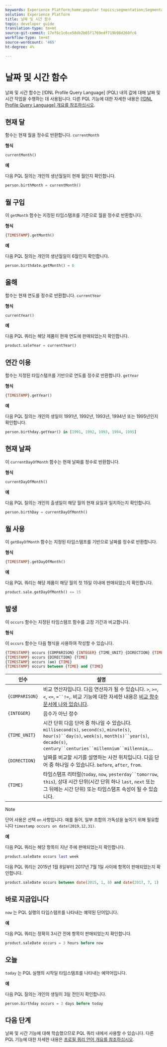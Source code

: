 ```yaml
---
keywords: Experience Platform;home;popular topics;segmentation;Segmentation;Segmentation Service;pql;PQL;Profile Query Language;date and time functions;datetime functions;datetime;date;time;
solution: Experience Platform
title: 날짜 및 시간 함수
topic: developer guide
translation-type: tm+mt
source-git-commit: 17ef6c1c6ce58db2b65f1769edf719b98d260fc6
workflow-type: tm+mt
source-wordcount: '465'
ht-degree: 4%

---
```



# 날짜 및 시간 함수

날짜 및 시간 함수는 [!DNL Profile Query Language] (PQL) 내의 값에 대해 날짜 및 시간 작업을 수행하는 데 사용됩니다. 다른 PQL 기능에 대한 자세한 내용은 [[!DNL Profile Query Language] 개요를 참조하십시오](./overview.md).

## 현재 달

함수는 현재 월을 정수로 반환합니다. `currentMonth`

**형식**

```sql
currentMonth()
```

**예**

다음 PQL 질의는 개인의 생년월일이 현재 월인지 확인합니다.

```sql
person.birthMonth = currentMonth()
```

## 월 구입

이 `getMonth` 함수는 지정된 타임스탬프를 기준으로 월을 정수로 반환합니다.

**형식**

```sql
{TIMESTAMP}.getMonth()
```

**예**

다음 PQL 질의는 개인의 생년월일이 6월인지 확인합니다.

```sql
person.birthdate.getMonth() = 6
```

## 올해

함수는 현재 연도를 정수로 반환합니다. `currentYear`

**형식**

```sql
currentYear()
```

**예**

다음 PQL 쿼리는 해당 제품이 현재 연도에 판매되었는지 확인합니다.

```sql
product.saleYear = currentYear()
```

## 연간 이용

함수는 지정된 타임스탬프를 기반으로 연도를 정수로 반환합니다. `getYear`

**형식**

```sql
{TIMESTAMP}.getYear()
```

**예**

다음 PQL 질의는 개인의 생일이 1991년, 1992년, 1993년, 1994년 또는 1995년인지 확인합니다.

```sql
person.birthday.getYear() in [1991, 1992, 1993, 1994, 1995]
```

## 현재 날짜

이 `currentDayOfMonth` 함수는 현재 날짜를 정수로 반환합니다.

**형식**

```sql
currentDayOfMonth()
```

**예**

다음 PQL 질의는 개인의 출생일이 해당 월의 현재 요일과 일치하는지 확인합니다.

```sql
person.birthDay = currentDayOfMonth()
```

## 월 사용

이 `getDayOfMonth` 함수는 지정된 타임스탬프를 기반으로 날짜를 정수로 반환합니다.

**형식**

```sql
{TIMESTAMP}.getDayOfMonth()
```

**예**

다음 PQL 쿼리는 해당 제품이 해당 월의 첫 15일 이내에 판매되었는지 확인합니다.

```sql
product.sale.getDayOfMonth() <= 15
```

## 발생

이 `occurs` 함수는 지정된 타임스탬프 함수를 고정 기간과 비교합니다.

**형식**

이 `occurs` 함수는 다음 형식을 사용하여 작성할 수 있습니다.

```sql
{TIMESTAMP} occurs {COMPARISON} {INTEGER} {TIME_UNIT} {DIRECTION} {TIME}
{TIMESTAMP} occurs {DIRECTION} {TIME}
{TIMESTAMP} occurs (on) {TIME}
{TIMESTAMP} occurs between {TIME} and {TIME}
```

| 인수 | 설명 |
| --------- | ----------- |
| `{COMPARISON}` | 비교 연산자입니다. 다음 연산자가 될 수 있습니다. `>`, `>=`, `<`, `<=`, `=``!=`,. 비교 기능에 대한 자세한 내용은 [비교 함수 문서에 나와 있습니다](./comparison-functions.md). |
| `{INTEGER}` | 음수가 아닌 정수 |
| `{TIME_UNIT}` | 시간 단위 다음 단어 중 하나일 수 있습니다. `millisecond(s)`, `second(s)`, `minute(s)`, `hour(s)``day(s)`, `week(s)`, `month(s)``year(s)`, `decade(s)`, `century``centuries``millennium``millennia`,... |
| `{DIRECTION}` | 날짜를 비교할 시기를 설명하는 사전 위치입니다. 다음 단어 중 하나일 수 있습니다. `before`, `after`, `from`. |
| `{TIME}` | 타임스탬프 리터럴(`today`, `now`, `yesterday``tomorrow`, `this`), 상대 시간 단위(시간 단위 하나 `last`, `next` 또는 그 뒤에는 시간 단위) 또는 타임스탬프 속성이 될 수 있습니다. |

>[!NOTE]
>
>단어 사용은 선택 `on` 사항입니다. 예를 들어, 일부 조합의 가독성을 높이기 위해 필요합니다 `timestamp occurs on date(2019,12,31)`.

**예**

다음 PQL 쿼리는 해당 항목이 지난 주에 판매되었는지 확인합니다.

```sql
product.saleDate occurs last week
```

다음 PQL 쿼리는 2015년 1월 8일부터 2017년 7월 1일 사이에 항목이 판매되었는지 확인합니다.

```sql
product.saleDate occurs between date(2015, 1, 8) and date(2017, 7, 1)
```

## 바로 지금입니다

`now` 는 PQL 실행의 타임스탬프를 나타내는 예약된 단어입니다.

**예**

다음 PQL 쿼리는 정확히 3시간 전에 항목이 판매되었는지 확인합니다.

```sql
product.saleDate occurs = 3 hours before now
```

## 오늘

`today` 는 PQL 실행의 시작일 타임스탬프를 나타내는 예약어입니다.

**예**

다음 PQL 질의는 개인의 생일이 3일 전인지 확인합니다.

```sql
person.birthday occurs = 3 days before today
```

## 다음 단계

날짜 및 시간 기능에 대해 학습했으므로 PQL 쿼리 내에서 사용할 수 있습니다. 다른 PQL 기능에 대한 자세한 내용은 [프로필 쿼리 언어 개요를 참조하십시오](./overview.md).
